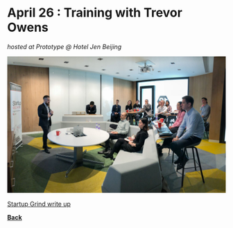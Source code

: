 # April 26 : Training with Trevor Owens
_hosted at Prototype @ Hotel Jen Beijing_

![Image](./images/2018-04-26.jpg)


[Startup Grind write up](https://www.startupgrind.com/events/details/startup-grind-beijing-presents-we-are-hosting-trevor-owens-lean-venture-partners-and-javelin#/)

**[Back](./)**
